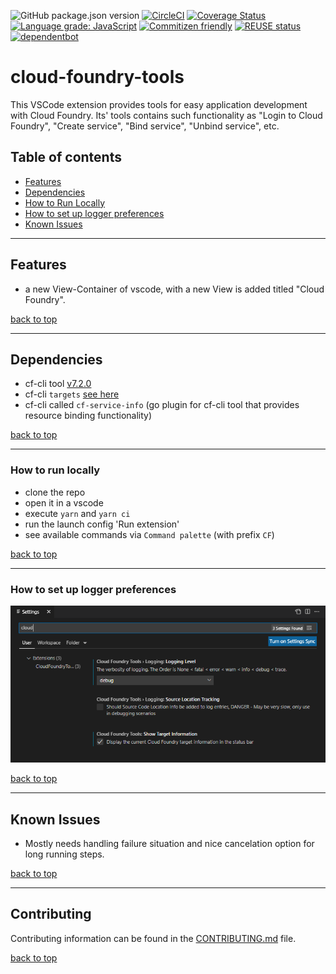 ![GitHub package.json version](https://img.shields.io/github/package-json/v/SAP/cloud-foundry-tools)
[![CircleCI](https://circleci.com/gh/SAP/cloud-foundry-tools.svg?style=svg)](https://circleci.com/gh/SAP/cloud-foundry-tools)
[![Coverage Status](https://coveralls.io/repos/github/SAP/cloud-foundry-tools/badge.svg?branch=master)](https://coveralls.io/github/SAP/cloud-foundry-tools?branch=master)
[![Language grade: JavaScript](https://img.shields.io/lgtm/grade/javascript/g/SAP/cloud-foundry-tools.svg?logo=lgtm&logoWidth=18)](https://lgtm.com/projects/g/SAP/cloud-foundry-tools/context:javascript)
[![Commitizen friendly](https://img.shields.io/badge/commitizen-friendly-brightgreen.svg)](http://commitizen.github.io/cz-cli/)
[![REUSE status](https://api.reuse.software/badge/github.com/SAP/cloud-foundry-tools)](https://api.reuse.software/info/github.com/SAP/cloud-foundry-tools)
[![dependentbot](https://api.dependabot.com/badges/status?host=github&repo=SAP/cloud-foundry-tools)](https://dependabot.com/)

# cloud-foundry-tools

This VSCode extension provides tools for easy application development with Cloud Foundry. Its' tools contains such functionality as "Login to Cloud Foundry", "Create service", "Bind service", "Unbind service", etc.

## Table of contents

- [Features](#features)
- [Dependencies](#dependencies)
- [How to Run Locally](#how-to-run-locally)
- [How to set up logger preferences](#how-to-set-up-logger-preferences)
- [Known Issues](#known-issues)

---

## Features

- a new View-Container of vscode, with a new View is added titled "Cloud Foundry".

[back to top](#table-of-contents)

---

## Dependencies

- cf-cli tool [v7.2.0](https://github.com/cloudfoundry/cli/releases/tag/v7.2.0)
- cf-cli `targets` [see here](https://github.com/guidowb/cf-targets-plugin)
- cf-cli called `cf-service-info` (go plugin for cf-cli tool that provides resource binding functionality)

[back to top](#table-of-contents)

---

### How to run locally

- clone the repo
- open it in a vscode
- execute `yarn` and `yarn ci`
- run the launch config 'Run extension'
- see available commands via `Command palette` (with prefix `CF`)

[back to top](#table-of-contents)

---

### How to set up logger preferences

![Alt text](media/settings.png?raw=true "Settings")

[back to top](#table-of-contents)

---

## Known Issues

- Mostly needs handling failure situation and nice cancelation option for long running steps.

[back to top](#table-of-contents)

---

## Contributing

Contributing information can be found in the [CONTRIBUTING.md](CONTRIBUTING.md) file.

[back to top](#table-of-contents)
